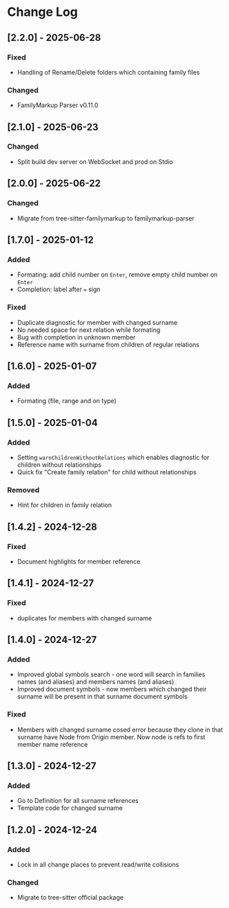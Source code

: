 # Change Log

## [2.2.0] - 2025-06-28

### Fixed

- Handling of Rename/Delete folders which containing family files

### Changed

- FamilyMarkup Parser v0.11.0

## [2.1.0] - 2025-06-23

### Changed

- Split build dev server on WebSocket and prod on Stdio

## [2.0.0] - 2025-06-22

### Changed

- Migrate from tree-sitter-familymarkup to familymarkup-parser

## [1.7.0] - 2025-01-12

### Added

- Formating: add child number on `Enter`, remove empty child number on `Enter`
- Completion: label after `=` sign

### Fixed

- Duplicate diagnostic for member with changed surname
- No needed space for next relation while formating
- Bug with completion in unknown member
- Reference name with surname from children of regular relations

## [1.6.0] - 2025-01-07

### Added

- Formating (file, range and on type)

## [1.5.0] - 2025-01-04

### Added

- Setting `warnChildrenWithoutRelations` which enables diagnostic for children without relationships
- Quick fix "Create family relation" for child without relationships

### Removed

- Hint for children in family relation

## [1.4.2] - 2024-12-28

### Fixed

- Document highlights for member reference

## [1.4.1] - 2024-12-27

### Fixed

- duplicates for members with changed surname

## [1.4.0] - 2024-12-27

### Added

- Improved global symbols search - one word will search in families names (and aliases) and members names (and aliases)
- Improved document symbols - now members which changed their surname will be present in that surname document symbols 

### Fixed

- Members with changed surname cosed error because they clone in that surname have Node from Origin member. Now node is refs to first member name reference

## [1.3.0] - 2024-12-27

### Added

- Go to Definition for all surname references
- Template code for changed surname

## [1.2.0] - 2024-12-24

### Added

- Lock in all change places to prevent read/write collisions

### Changed

- Migrate to tree-sitter official package  